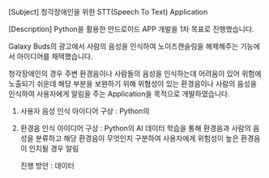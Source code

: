 [Subject]
청각장애인을 위한 STT(Speech To Text) Application

[Description]
Python을 활용한 안드로이드 APP 개발을 1차 목표로 진행했습니다.

Galaxy Buds의 광고에서 사람의 음성을 인식하여 노이즈캔슬링을 해제해주는 기능에서 아이디어를 채택했습니다.

청각장애인의 경우 주변 환경음이나 사람들의 음성을 인식하는데 어려움이 있어 위험에 노출되기 쉬운데 
해당 부분을 보완하기 위해 위혐성이 있는 환경음이나 사람의 음성을 인식하여 사용자에게 알림을 주는 Application을 목적으로 개발하였습니다.

1) 사용자 음성 인식
   아이디어 구상 : Python의 
   
3) 환경음 인식
   아이디어 구상 : Python의 AI 데이터 학습을 통해 환경음과 사람의 음성을 분류하고 해당 환경음이 무엇인지 구분하여 사용자에게 위험성이 높은 환경음이 인지될 경우 알림

   진행 방안 : 데이터 



